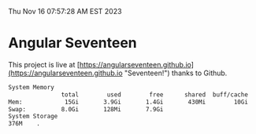 Thu Nov 16 07:57:28 AM EST 2023

# Angular Seventeen


This project is live at [https://angularseventeen.github.io](https://angularseventeen.github.io "Seventeen!") thanks to Github.

```bash
System Memory
               total        used        free      shared  buff/cache   available
Mem:            15Gi       3.9Gi       1.4Gi       430Mi        10Gi        11Gi
Swap:          8.0Gi       128Mi       7.9Gi
System Storage
376M	.
```
```bash
